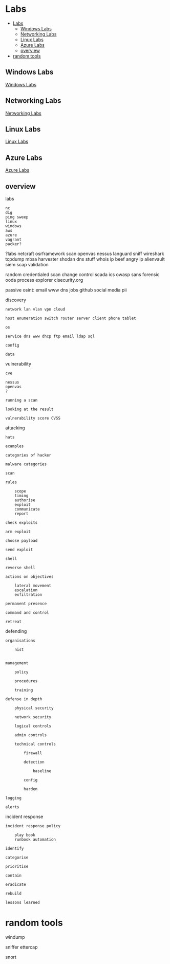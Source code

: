 # Labs

- [Labs](#labs)
  - [Windows Labs](#windows-labs)
  - [Networking Labs](#networking-labs)
  - [Linux Labs](#linux-labs)
  - [Azure Labs](#azure-labs)
  - [overview](#overview)
- [random tools](#random-tools)

## Windows Labs

[Windows Labs](labs-windows.md)


## Networking Labs

[Networking Labs](labs-networking.md)

## Linux Labs  

[Linux Labs](labs-linux.md)


## Azure Labs

[Azure Labs](labs-azure.md)


## overview

labs 

    nc 
    dig 
    ping sweep 
    linux 
    windows
    aws
    azure
    vagrant 
    packer?

?labs 
    netcraft
    osrframework
    scan openvas nessus languard 
    sniff wireshark tcpdump
    mbsa 
    harvester 
    shodan
    dns stuff 
    whois ip
    beef
    angry ip 
    alienvault siem
    scap validation 

random
    credentialed scan 
    change control 
    scada
    ics
    owasp 
    sans 
    forensic 
    ooda
    process explorer 
    cisecurity.org 
    



passive osint: email www dns jobs github social media pii 

discovery

    network lan vlan vpn cloud 

    host enumeration switch router server client phone tablet

    os 

    service dns www dhcp ftp email ldap sql 

    config  

    data 

vulnerability 

    cve 

    nessus 
    openvas 
    ?

    running a scan 

    looking at the result

    vulnerability score CVSS 

attacking 

    hats

    examples

    categories of hacker 

    malware categories

    scan 

    rules 

        scope 
        timing 
        authorise 
        exploit 
        communicate
        report

    check exploits 

    arm exploit

    choose payload 

    send exploit

    shell 

    reverse shell 

    actions on objectives 

        lateral movement 
        escalation 
        exfiltration 

    permanent presence 

    command and control 

    retreat 

defending

    organisations 

        nist
        

    management 

        policy

        procedures 

        training 

    defense in depth 

        physical security 

        network security

        logical controls  

        admin controls  

        technical controls  

            firewall 

            detection 

                baseline

            config 

            harden 

    logging 

    alerts 



    

incident response 

    incident response policy 

        play book 
        runbook automation 

    identify

    categorise

    prioritise 

    contain

    eradicate

    rebuild

    lessons learned 




# random tools

windump

sniffer ettercap

snort

